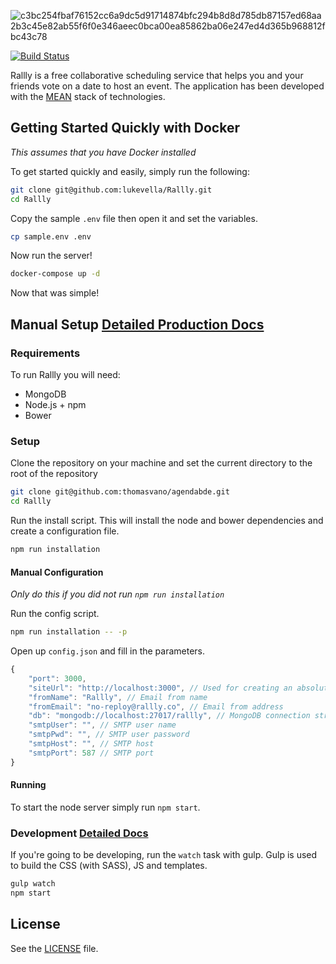 ![c3bc254fbaf76152cc6a9dc5d91714874bfc294b8d8d785db87157ed68aa2b3c45e82ab55f6f0e346aeec0bca00ea85862ba06e247ed4d365b968812fbc43c78](http://hipmove.com/images/c3bc254fbaf76152cc6a9dc5d91714874bfc294b8d8d785db87157ed68aa2b3c45e82ab55f6f0e346aeec0bca00ea85862ba06e247ed4d365b968812fbc43c78.png)

[![Build Status](https://travis-ci.org/lukevella/Rallly.svg?branch=master)](https://travis-ci.org/lukevella/Rallly)

Rallly is a free collaborative scheduling service that helps you and your friends vote on a date to host an event. The application has been developed with the [MEAN](http://en.wikipedia.org/wiki/MEAN) stack of technologies.


## Getting Started Quickly with Docker
*This assumes that you have Docker installed*

To get started quickly and easily, simply run the following:

```bash
git clone git@github.com:lukevella/Rallly.git
cd Rallly
```
Copy the sample `.env` file then open it and set the variables.
```bash
cp sample.env .env
```

Now run the server!
```bash
docker-compose up -d
```

Now that was simple!

## Manual Setup [Detailed Production Docs](docs/production/README.md)
### Requirements

To run Rallly you will need:

* MongoDB
* Node.js + npm
* Bower

### Setup

Clone the repository on your machine and set the current directory to the root of the repository

```bash
git clone git@github.com:thomasvano/agendabde.git
cd Rallly
```
Run the install script. This will install the node and bower dependencies and create a configuration file.

```bash
npm run installation
```

#### Manual Configuration
*Only do this if you did not run `npm run installation`*

Run the config script.
```bash
npm run installation -- -p
```
Open up `config.json` and fill in the parameters.

```javascript
{
    "port": 3000,
    "siteUrl": "http://localhost:3000", // Used for creating an absolute URL
    "fromName": "Rallly", // Email from name
    "fromEmail": "no-reploy@rallly.co", // Email from address
    "db": "mongodb://localhost:27017/rallly", // MongoDB connection string
    "smtpUser": "", // SMTP user name
    "smtpPwd": "", // SMTP user password
    "smtpHost": "", // SMTP host
    "smtpPort": 587 // SMTP port
}
```

#### Running
To start the node server simply run `npm start`.

### Development [Detailed Docs](docs/development/README.md)
If you're going to be developing, run the `watch` task with gulp. Gulp is used to build the CSS (with SASS), JS and templates.

```bash
gulp watch
npm start
```

## License
See the [LICENSE](LICENSE) file.
